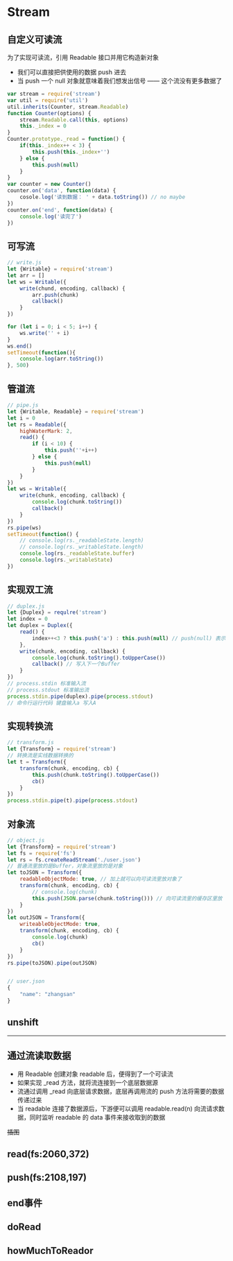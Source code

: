 # Stream

## 自定义可读流

为了实现可读流，引用 Readable 接口并用它构造新对象

- 我们可以直接把供使用的数据 push 进去
- 当 push 一个 null 对象就意味着我们想发出信号 —— 这个流没有更多数据了

```javascript
var stream = require('stream')
var util = require('util')
util.inherits(Counter, stream.Readable)
function Counter(options) {
    stream.Readable.call(this, options)
    this._index = 0
}
Counter.prototype._read = function() {
    if(this._index++ < 3) {
        this.push(this._index+'')
    } else {
        this.push(null)
    }
}
var counter = new Counter()
counter.on('data', function(data) {
    cosole.log('读到数据： ' + data.toString()) // no maybe
})
counter.on('end', function(data) {
    console.log('读完了')
})
```

## 可写流

```javascript
// write.js
let {Writable} = require('stream')
let arr = []
let ws = Writable({
    write(chund, encoding, callback) {
        arr.push(chunk)
        callback()
    }
})

for (let i = 0; i < 5; i++) {
    ws.write('' + i)
}
ws.end()
setTimeout(function(){
    console.log(arr.toString())
}, 500)
```

## 管道流

```javascript
// pipe.js
let {Writable, Readable} = require('stream')
let i = 0
let rs = Readable({
    highWaterMark: 2,
    read() {
        if (i < 10) {
            this.push(''+i++)
        } else {
            this.push(null)
        }
    }
})
let ws = Writable({
    write(chunk, encoding, callback) {
        console.log(chunk.toString())
        callback()
    }
})
rs.pipe(ws)
setTimeout(function() {
    // console.log(rs._readableState.length)
    // console.log(rs._writableState.length)
    console.log(rs._readableState.buffer)
    console.log(rs._writableState)
})
```

## 实现双工流

```javascript
// duplex.js
let {Duplex} = requlre('stream')
let index = 0
let duplex = Duplex({
    read() {
        index++<3 ? this.push('a') : this.push(null) // push(null) 表示结束流
    },
    write(chunk, encoding, callback) {
        console.log(chunk.toString().toUpperCase())
        callback() // 写入下一个Buffer
    }
})
// process.stdin 标准输入流
// process.stdout 标准输出流
process.stdin.pipe(duplex).pipe(process.stdout)
// 命令行运行代码 键盘输入a 写入A
```

## 实现转换流

```javascript
// transform.js
let {Transform} = require('stream')
// 转换流是实线数据转换的
let t = Transform({
    transform(chunk, encoding, cb) {
        this.push(chunk.toString().toUpperCase())
        cb()
    }
})
process.stdin.pipe(t).pipe(process.stdout)
```

## 对象流

```javascript
// object.js
let {Transform} = require('stream')
let fs = require('fs')
let rs = fs.createReadStream('./user.json')
// 普通流里放的是Buffer，对象流里放的是对象
let toJSON = Transform({
    readableObjectMode: true, // 加上就可以向可读流里放对象了
    transform(chunk, encoding, cb) {
        // console.log(chunk)
        this.push(JSON.parse(chunk.toString())) // 向可读流里的缓存区里放
    }
})
let outJSON = Transform({
    writeableObjectMode: true,
    transform(chunk, encoding, cb) {
        console.log(chunk)
        cb()
    }
})
rs.pipe(toJSON).pipe(outJSON)


// user.json
{
    "name": "zhangsan"
}
```

## unshift



-------



## 通过流读取数据

- 用 Readable 创建对象 readable 后，便得到了一个可读流
- 如果实现 _read 方法，就将流连接到一个底层数据源
- 流通过调用 _read 向底层请求数据，底层再调用流的 push 方法将需要的数据传递过来
- 当 readable 连接了数据源后，下游便可以调用 readable.read(n) 向流请求数据，同时监听 readable 的 data 事件来接收取到的数据

~~插图~~

## read(fs:2060,372)

## push(fs:2108,197)

## end事件

## doRead

## howMuchToReador

